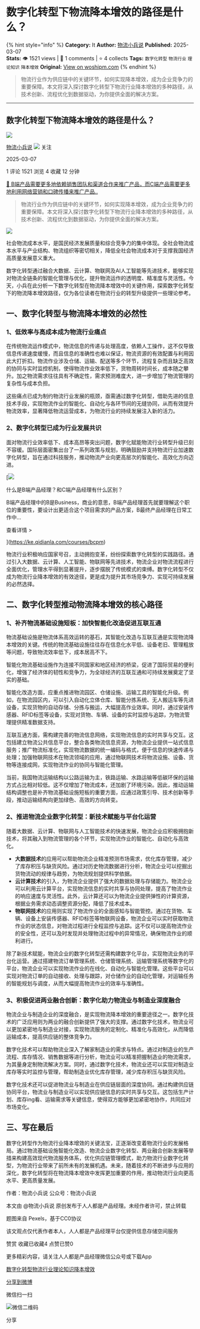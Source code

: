 # 数字化转型下物流降本增效的路径是什么？
{% hint style="info" %}
**Category:** It
**Author:** [物流小兵说](https://www.woshipm.com/u/658093)
**Published:** 2025-03-07  
**Stats:** 👁️ 1521 views | 💬 1 comments | ⭐ 4 collects
**Tags:** `数字化转型` `物流行业` `理论知识` `降本增效`
**Original:** [View on woshipm.com](https://www.woshipm.com/it/6189185.html)
{% endhint %}
> 物流行业作为供应链中的关键环节，如何实现降本增效，成为企业竞争力的重要保障。本文将深入探讨数字化转型下物流行业降本增效的多种路径，从技术创新、流程优化到数据驱动，为你提供全面的解决方案。

---

## 数字化转型下物流降本增效的路径是什么？

[![](https://static.woshipm.com/view/woshipm_api_def_20241230105723_1637.jpg?imageView2/1/w/72/h/72/q/100)](https://www.woshipm.com/u/658093)

[物流小兵说](https://www.woshipm.com/u/658093) ![](https://static.woshipm.com/tag/1101_1@2x.png) 关注

2025-03-07

1 评论 1521 浏览 4 收藏 12 分钟

[🔗 B端产品需要更多地依赖销售团队和渠道合作来推广产品，而C端产品需要更多地利用网络营销和口碑传播来推广产品..](https://ke.qidianla.com/courses/bcpm)

> 物流行业作为供应链中的关键环节，如何实现降本增效，成为企业竞争力的重要保障。本文将深入探讨数字化转型下物流行业降本增效的多种路径，从技术创新、流程优化到数据驱动，为你提供全面的解决方案。

![](https://image.woshipm.com/2024/04/12/98023eb6-f8b9-11ee-8c03-00163e142b65.png)

社会物流成本水平，是国民经济发展质量和综合竞争力的集中体现。全社会物流成本水平与产业结构、物流组织等密切相关，降低全社会物流成本对于支撑我国经济高质量发展意义重大。

数字化转型通过融合大数据、云计算、物联网及AI人工智能等先进技术，能够实现对物流全链条的智能化管理与优化，提升物流运作的透明度、精准度与灵活性。今天，小兵在此分析一下数字化转型在物流降本增效中的关键作用，探索数字化转型下的物流降本增效路径，仅为各位读者在物流行业的转型升级提供一些理论参考。

## 一、数字化转型与物流降本增效的必然性

### 1、低效率与高成本成为物流行业痛点

在传统物流运作模式中，物流信息的传递与处理高度，依赖人工操作，这不仅导致信息传递速度缓慢，而且信息的准确性也难以保证，物流资源的有效配置与利用因此大打折扣。物流作业涉及仓储、运输、配送等多个环节，流程复杂而且缺乏高效的协同与实时监控机制，使得物流作业效率低下，货物周转时间长，成本随之攀升。加之物流需求往往具有不确定性，需求预测难度大，进一步增加了物流管理的复杂性与成本负担。

这些痛点已成为制约物流行业发展的瓶颈，亟需通过数字化转型，借助先进的信息技术手段，实现物流作业的智能化、自动化与各环节间的无缝协同，从而有效提升物流效率，显著降低物流运营成本，为物流行业的持续发展注入新的活力。

### 2、数字化转型已成为行业发展共识

面对物流行业效率低下、成本高昂等突出问题，数字化赋能物流行业转型升级已刻不容缓。国际层面密集出台了一系列政策与规划，明确鼓励并支持物流行业加速数字化转型，旨在通过科技服务，推动物流产业向更高层次的智能化、高效化方向迈进。

[![](https://image.woshipm.com/2023/07/27/6f50fd24-2c7f-11ee-875d-00163e0b5ff3.png)

什么是B端产品经理？和C端产品经理有什么区别？

B端产品经理中的B是Business，商业的意思，B端产品经理首先就要理解这个职位的重要性，要设计出更适合这个项目需求的产品方案，B最终产品经理在日常工作中...

查看详情 >

](https://ke.qidianla.com/courses/bcpm)

物流行业积极响应国家号召，主动拥抱变革，纷纷探索数字化转型的实践路径。通过引入大数据、云计算、人工智能、物联网等先进技术，物流企业对物流流程进行全面优化，管理水平得到显著提升，逐步摆脱了传统模式的束缚。数字化转型不仅成为物流行业降本增效的有效途径，更是成为提升其市场竞争力、实现可持续发展的必然选择。

## 二、数字化转型推动物流降本增效的核心路径

### 1、补齐物流基础设施短板：加快智能化改造促进互联互通

物流基础设施是物流体系高效运转的基石，其智能化改造与互联互通是实现物流降本增效的关键。传统的物流基础设施往往存在信息化水平低、设备老旧、管理粗放等问题，导致物流效率低下，成本居高不下。

智能化物流基础设施作为连接不同国家和地区经济的桥梁，促进了国际贸易的便利化，增强了经济体的韧性和竞争力，为全球经济的互联互通和可持续发展奠定了坚实的基础。

智能化改造方面，应重点推进物流园区、仓储设施、运输工具的智能化升级。例如，在物流园区内，可以引入自动化立体仓库、智能分拣系统、无人搬运车等先进设备，实现货物的自动存储、分拣与搬运，大幅提高作业效率。同时，通过安装传感器、RFID标签等设备，实现对货物、车辆、设备的实时监控与追踪，为物流管理提供精准数据支持。

互联互通方面，需构建完善的物流信息网络，实现物流信息的实时共享与交互。这包括建立物流公共信息平台，整合各类物流信息资源，为物流企业提供一站式信息服务；推广物流标准化，实现物流数据的统一编码与格式，便于信息的快速传递与处理；加强物联网技术在物流领域的应用，通过物联网技术将物流设施、设备、货物等连接成网，实现物流作业的协同与智能化管理。

当前，我国物流运输结构以公路运输为主，铁路运输、水路运输等低碳环保的运输方式占比相对较低。这不仅增加了物流成本，还加剧了环境污染。因此，推动运输结构调整也是补齐物流基础设施短板的重要方面，应通过政策引导、技术创新等手段，推动运输结构向更加绿色、高效的方向转变。

### 2、推进物流企业数字化转型：新技术赋能与平台化运营

随着大数据、云计算、物联网与人工智能技术的快速发展，物流企业应积极拥抱新技术，将其融入到物流管理的各个环节，实现物流作业的智能化、自动化与高效化。

*   **大数据技术**的应用可以帮助物流企业精准预测市场需求，优化库存管理，减少了库存积压与缺货风险。通过对历史物流数据进行分析，物流企业可以挖掘出货物流动的规律与趋势，为物流规划提供科学依据。
*   **云计算技术**的引入，为物流企业提供了强大的数据处理与存储能力。物流企业可以利用云计算平台，实现物流信息的实时共享与协同处理，提高了物流作业的响应速度与灵活性。此外，云计算还可以为物流企业提供弹性的计算资源，根据业务需求动态调整资源分配，降低了技术成本。
*   **物联网技术**的应用则实现了物流作业的全面感知与智能管控。通过在货物、车辆、设备上安装传感器、RFID标签等物联网设备，物流企业可以实时获取物流作业的状态信息，对物流过程进行全程监控与追踪。这不仅可以提高物流作业的安全性，还可以及时发现并处理物流过程中的异常情况，确保物流作业的顺利进行。

除了新技术赋能，物流企业的数字化转型还需构建数字化平台，实现物流业务的平台化运营。通过搭建物流订单管理系统、仓储管理系统、运输管理系统等数字化的平台，物流企业可以实现物流作业的在线化、自动化与智能化管理。这些平台可以实现对物流订单的自动接收、处理与跟踪，对仓储作业的自动化管理，对运输任务的智能规划与调度，从而大幅提高物流作业的效率与准确性。

### 3、积极促进两业融合创新：数字化助力物流业与制造业深度融合

物流企业与制造企业的深度融合，是实现物流降本增效的重要途径之一。数字化技术的广泛应用则为两业的融合创新提供了强大的支撑。通过数字化技术，物流业可以更加紧密地与制造业对接，实现物流服务的定制化、精准化与高效化，从而降低运输成本，提高供应链的整体竞争力。

数字化技术可以帮助物流业深入了解家制造业的需求与特点。通过对制造业的生产流程、库存情况、销售数据等进行分析，物流业可以精准把握制造业的物流需求，为其量身定制物流解决方案。同时，通过数字化技术，物流业还可以实现对制造业库存等实时监控与管理，帮助制造业优化库存管理，减少库存积压与缺货风险。

数字化技术还可以促进物流业与制造业在供应链层面的深度协同。通过构建供应链协同平台，物流业与制造业可以实现供应链信息的实时共享与交互。这包括生产计划、库存ing看、运输需求等关键信息，使得双方能够更加紧密地协作，共同应对市场变化。

## 三、写在最后

数字化转型作为物流行业降本增效的关键法宝，正逐渐改变着物流行业的发展格局。通过物流基础设施智能化改造、物流企业数字化转型、两业融合创新发展等举措来构建高效现代物流服务体系，优化供应链管理模式，助力物流行业数字化转型，为物流行业带来了前所未有的发展机遇。未来，随着技术的不断进步与应用的深化，数字化转型将在物流降本增效中发挥更加重要的作用，推动物流行业向更高水平、更高质量发展。

作者：物流小兵说 公众号：物流小兵说

本文由 @物流小兵说 原创发布于人人都是产品经理。未经作者许可，禁止转载

题图来自 Pexels，基于CC0协议

该文观点仅代表作者本人，人人都是产品经理平台仅提供信息存储空间服务

赞赏 收藏已收藏4 点赞已赞0

更多精彩内容，请关注人人都是产品经理微信公众号或下载App

[数字化转型](https://www.woshipm.com/tag/%e6%95%b0%e5%ad%97%e5%8c%96%e8%bd%ac%e5%9e%8b)[物流行业](https://www.woshipm.com/tag/%e7%89%a9%e6%b5%81%e8%a1%8c%e4%b8%9a)[理论知识](https://www.woshipm.com/tag/%e7%90%86%e8%ae%ba%e7%9f%a5%e8%af%86)[降本增效](https://www.woshipm.com/tag/%e9%99%8d%e6%9c%ac%e5%a2%9e%e6%95%88)

[分享到微博](https://service.weibo.com/share/share.php?appkey=2775287854&title=数字化转型下物流降本增效的路径是什么？&url=https://www.woshipm.com/it/6189185.html&pic=https://image.woshipm.com/2024/04/12/98023eb6-f8b9-11ee-8c03-00163e142b65.png)

微信扫一扫

![微信二维码](https://api.pwmqr.com/qrcode/create/?url=https://www.woshipm.com/it/6189185.html)

分享